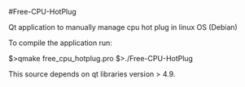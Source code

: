 #Free-CPU-HotPlug

Qt application to manually manage cpu hot plug in linux OS (Debian)

To compile the application run:

$>qmake free_cpu_hotplug.pro
$>./Free-CPU-HotPlug

This source depends on qt libraries version > 4.9.



